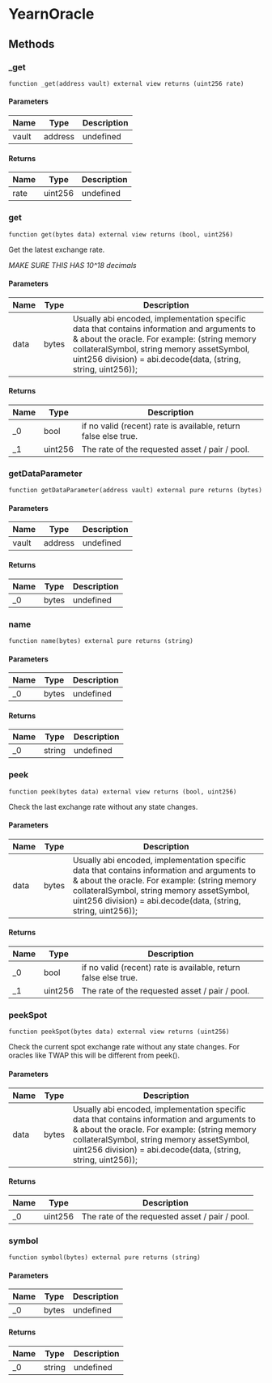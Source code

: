 # YearnOracle









## Methods

### _get

```solidity
function _get(address vault) external view returns (uint256 rate)
```





#### Parameters

| Name | Type | Description |
|---|---|---|
| vault | address | undefined

#### Returns

| Name | Type | Description |
|---|---|---|
| rate | uint256 | undefined

### get

```solidity
function get(bytes data) external view returns (bool, uint256)
```

Get the latest exchange rate.

*MAKE SURE THIS HAS 10^18 decimals*

#### Parameters

| Name | Type | Description |
|---|---|---|
| data | bytes | Usually abi encoded, implementation specific data that contains information and arguments to &amp; about the oracle. For example: (string memory collateralSymbol, string memory assetSymbol, uint256 division) = abi.decode(data, (string, string, uint256));

#### Returns

| Name | Type | Description |
|---|---|---|
| _0 | bool | if no valid (recent) rate is available, return false else true.
| _1 | uint256 | The rate of the requested asset / pair / pool.

### getDataParameter

```solidity
function getDataParameter(address vault) external pure returns (bytes)
```





#### Parameters

| Name | Type | Description |
|---|---|---|
| vault | address | undefined

#### Returns

| Name | Type | Description |
|---|---|---|
| _0 | bytes | undefined

### name

```solidity
function name(bytes) external pure returns (string)
```





#### Parameters

| Name | Type | Description |
|---|---|---|
| _0 | bytes | undefined

#### Returns

| Name | Type | Description |
|---|---|---|
| _0 | string | undefined

### peek

```solidity
function peek(bytes data) external view returns (bool, uint256)
```

Check the last exchange rate without any state changes.



#### Parameters

| Name | Type | Description |
|---|---|---|
| data | bytes | Usually abi encoded, implementation specific data that contains information and arguments to &amp; about the oracle. For example: (string memory collateralSymbol, string memory assetSymbol, uint256 division) = abi.decode(data, (string, string, uint256));

#### Returns

| Name | Type | Description |
|---|---|---|
| _0 | bool | if no valid (recent) rate is available, return false else true.
| _1 | uint256 | The rate of the requested asset / pair / pool.

### peekSpot

```solidity
function peekSpot(bytes data) external view returns (uint256)
```

Check the current spot exchange rate without any state changes. For oracles like TWAP this will be different from peek().



#### Parameters

| Name | Type | Description |
|---|---|---|
| data | bytes | Usually abi encoded, implementation specific data that contains information and arguments to &amp; about the oracle. For example: (string memory collateralSymbol, string memory assetSymbol, uint256 division) = abi.decode(data, (string, string, uint256));

#### Returns

| Name | Type | Description |
|---|---|---|
| _0 | uint256 | The rate of the requested asset / pair / pool.

### symbol

```solidity
function symbol(bytes) external pure returns (string)
```





#### Parameters

| Name | Type | Description |
|---|---|---|
| _0 | bytes | undefined

#### Returns

| Name | Type | Description |
|---|---|---|
| _0 | string | undefined





